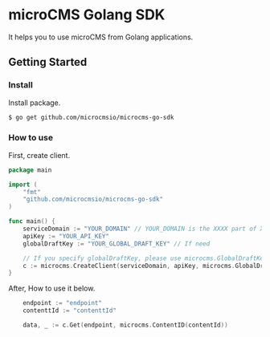 # microCMS Golang SDK

It helps you to use microCMS from Golang applications.

## Getting Started

### Install

Install package.

```bash
$ go get github.com/microcmsio/microcms-go-sdk 
```

### How to use

First, create client.

```go
package main

import (
	"fmt"
	"github.com/microcmsio/microcms-go-sdk"
)

func main() {
	serviceDomain := "YOUR_DOMAIN" // YOUR_DOMAIN is the XXXX part of XXXX.microcms.io
	apiKey := "YOUR_API_KEY"
	globalDraftKey := "YOUR_GLOBAL_DRAFT_KEY" // If need 

	// If you specify globalDraftKey, please use microcms.GlobalDraftKey
	c := microcms.CreateClient(serviceDomain, apiKey, microcms.GlobalDraftKey(globalDraftKey))
}
```

After, How to use it below.

```go
	endpoint := "endpoint"
	contenttId := "contenttId" 

	data, _ := c.Get(endpoint, microcms.ContentID(contentId))
```
